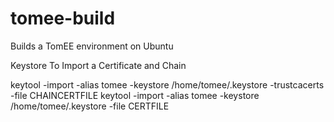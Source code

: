 # tomee-build
Builds a TomEE environment on Ubuntu


Keystore
To Import a Certificate and Chain

keytool -import -alias tomee -keystore /home/tomee/.keystore -trustcacerts -file CHAINCERTFILE
keytool -import -alias tomee -keystore /home/tomee/.keystore -file CERTFILE
